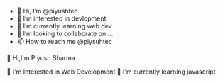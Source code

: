 - 👋 Hi, I’m @piyushtec
- 👀 I’m interested in devlopment
- 🌱 I’m currently learning web dev
- 💞️ I’m looking to collaborate on ...
- 📫 How to reach me @piysuhtec

<!---
piyushtec/piyushtec is a ✨ special ✨ repository because its `README.md` (this file) appears on your GitHub profile.
You can click the Preview link to take a look at your changes.
--->👋 Hi,I'm Piyush Sharma
👀 I'm Interested in Web Development
🌱 I'm currently learning javascript
